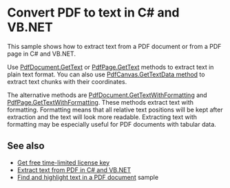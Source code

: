 # Convert PDF to text in C# and VB.NET
This sample shows how to extract text from a PDF document or from a PDF page in C# and VB.NET.

Use [PdfDocument.GetText](https://api.docotic.com/pdfdocument-gettext) or [PdfPage.GetText](https://api.docotic.com/pdfpage-gettext) methods to extract text in plain text format. You can also use [PdfCanvas.GetTextData method](https://api.docotic.com/pdfcanvas-gettextdata) to extract text chunks with their coordinates.

The alternative methods are [PdfDocument.GetTextWithFormatting](https://api.docotic.com/pdfdocument-gettextwithformatting) and [PdfPage.GetTextWithFormatting](https://api.docotic.com/pdfpage-gettextwithformatting). These methods extract text with formatting. Formatting means that all relative text positions will be kept after extraction and the text will look more readable. Extracting text with formatting may be especially useful for PDF documents with tabular data.

## See also
* [Get free time-limited license key](https://bitmiracle.com/pdf-library/download)
* [Extract text from PDF in C# and VB.NET](https://bitmiracle.com/pdf-library/pdf-text/extract)
* [Find and highlight text in a PDF document](/Samples/Text/FindAndHighlightText) sample